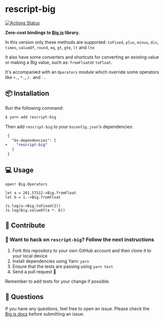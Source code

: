 # rescript-big

[![Actions Status](https://github.com/winoteam/rescript-big/workflows/rescript-big/badge.svg)](https://github.com/winoteam/rescript-big/actions)

**Zero-cost bindings to [Big.js](https://github.com/MikeMcl/big.js/) library.**

In this version only these methods are supported: `toFixed`, `plus`, `minus`, `div`, `times`, `valueOf`, `round`, `eq`, `gt`, `gte`, `lt` and `lte`

It also have some converters and shortcuts for converting an existing value or making a Big value, such as: `fromFloat`or `toFloat`.

It's accompanied with an `Operators` module which override some operators like `+.`, `*.`, `/.` and `-.`

## 📦 Installation

Run the following command:

```bash
$ yarn add rescript-big
```

Then add `rescript-big` to your `bsconfig.json`'s dependencies:

```diff
 {
   "bs-dependencies": [
+    "rescript-big"
   ]
 }
```

## 💻 Usage

```rescript
open! Big.Operators

let a = 201.57512->Big.fromFloat
let b = 1.->Big.fromFloat

Js.log(a->Big.toFixed(2))
Js.log(Big.valueOf(a *. b))
```

## 🕺 Contribute

### 🚀 Want to hack on `rescript-big`? Follow the next instructions

1. Fork this repository to your own GitHub account and then clone it to your local device
2. Install dependencies using Yarn: `yarn`
3. Ensure that the tests are passing using `yarn test`
4. Send a pull request 🙌

Remember to add tests for your change if possible.

## 👋 Questions

If you have any questions, feel free to open an issue. Please check the [Big.js docs](https://github.com/MikeMcl/big.js/) before submitting an issue.
